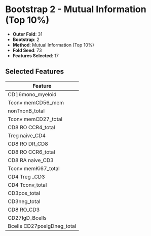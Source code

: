 # Bootstrap 2 - Mutual Information (Top 10%)

- **Outer Fold**: 31
- **Bootstrap**: 2
- **Method**: Mutual Information (Top 10%)
- **Fold Seed**: 73
- **Features Selected**: 17

## Selected Features

| Feature |
|---------|
| CD16mono_myeloid |
| Tconv memCD56_mem |
| nonTnonB_total |
| Tconv memCD27_total |
| CD8 RO CCR4_total |
| Treg naive_CD4 |
| CD8 RO DR_CD8 |
| CD8 RO CCR6_total |
| CD8 RA naive_CD3 |
| Tconv memKi67_total |
| CD4 Treg _CD3 |
| CD4 Tconv_total |
| CD3pos_total |
| CD3neg_total |
| CD8 RO_CD3 |
| CD27IgD_Bcells |
| Bcells CD27posIgDneg_total |

